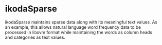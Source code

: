 # ikodaSparse
ikodaSparse maintains sparse data along with its meaningful text values. As an example, this allows natural language word frequency data to be processed in libsvm format while maintaining the words as column heads and categories as text values.
